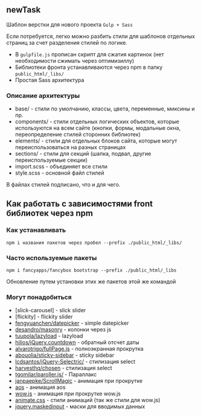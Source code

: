 ## newTask

Шаблон верстки для нового проекта `Gulp + Sass`

Если потребуется, легко можно разбить стили для шаблонов отдельных страниц за счет разделения стилей по логике.

- В `gulpfile.js` прописан скрипт для сжатия картинок (нет необходимости сжимать через оптимизиллу)
- Библиотеки фронта устанавливаются через npm в папку `public_html/_libs/`
- Простая Sass архитектура

### Описание архитектуры

- base/ - стили по умолчанию, классы, цвета, переменные, миксины и пр.
- components/ - стили отдельных логических объектов, которые используются на всем сайте (кнопки, формы, модальные окна, переопределение стилей сторонних библиотек)
- elements/ - стили для отдельных блоков сайта, которые могут переиспользоваться на разных страницах
- sections/ - стили для секций (шапка, подвал, другие переиспользуемые секции)
- import.scss - объединяет все стили
- style.scss - основной файл стилей

В файлах стилей подписано, что и для чего.

## Как работать с зависимостями front библиотек через npm

### Как устанавливать

`npm i названия пакетов через пробел --prefix ./public_html/_libs/`

### Часто используемые пакеты

`npm i fancyapps/fancybox bootstrap --prefix ./public_html/_libs`

Обновление путем установки этих же пакетов этой же командой

### Могут понадобиться

- [slick-carousel] - slick slider
- [flickity] - flickity slider
- [fengyuanchen/datepicker](https://github.com/fengyuanchen/datepicker) - simple datepicker
- [desandro/masonry](https://masonry.desandro.com/) - колонки через js
- [tuupola/lazyload](https://github.com/tuupola/lazyload) - lazyload
- [hilios/jQuery.countdown](http://hilios.github.io/jQuery.countdown/) - обратный отсчет даты
- [alvarotrigo/fullPage.js](https://github.com/alvarotrigo/fullPage.js) - полноэкранная прокрутка
- [abouolia/sticky-sidebar](https://github.com/abouolia/sticky-sidebar) - sticky sidebar
- [lcdsantos/jQuery-Selectric/](https://github.com/lcdsantos/jQuery-Selectric/) - стилизация select
- [harvesthq/chosen](https://harvesthq.github.io/chosen/) - стилизация select
- [tgomilar/paroller.js/](https://tgomilar.github.io/paroller.js/) - Параллакс
- [janpaepke/ScrollMagic](http://scrollmagic.io/) - анимация при прокрутке
- [aos](https://michalsnik.github.io/aos/) - анимация aos
- [wow.js](https://github.com/graingert/wow) - анимация при прокрутке wow.js
- [animate.css](https://github.com/daneden/animate.css) - стили анимаций (так же стили для wow.js)
- [jquery.maskedinput](https://github.com/digitalBush/jquery.maskedinput) - маски для вводимых данных
